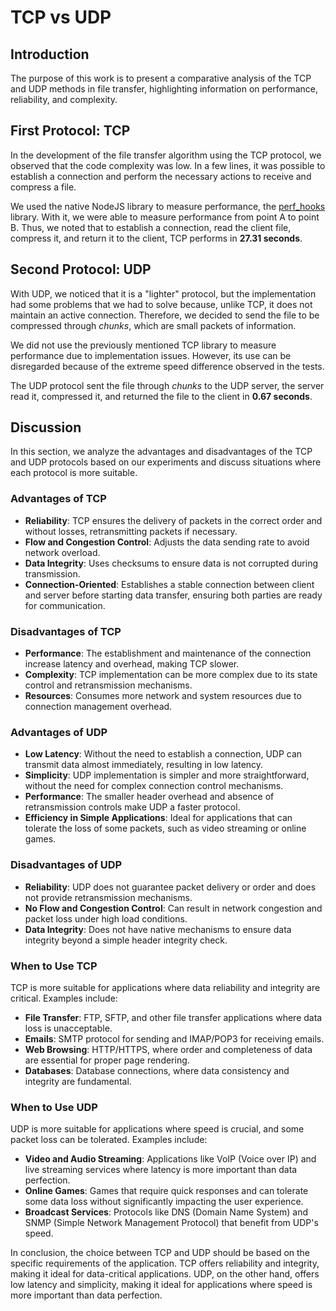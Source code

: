 # TCP vs UDP

## Introduction

The purpose of this work is to present a comparative analysis of the TCP and UDP methods in file transfer, highlighting information on performance, reliability, and complexity.

## First Protocol: TCP

In the development of the file transfer algorithm using the TCP protocol, we observed that the code complexity was low. In a few lines, it was possible to establish a connection and perform the necessary actions to receive and compress a file.

We used the native NodeJS library to measure performance, the [perf_hooks](https://nodejs.org/api/perf_hooks.html) library. With it, we were able to measure performance from point A to point B. Thus, we noted that to establish a connection, read the client file, compress it, and return it to the client, TCP performs in **27.31 seconds**.

## Second Protocol: UDP

With UDP, we noticed that it is a "lighter" protocol, but the implementation had some problems that we had to solve because, unlike TCP, it does not maintain an active connection. Therefore, we decided to send the file to be compressed through _chunks_, which are small packets of information.

We did not use the previously mentioned TCP library to measure performance due to implementation issues. However, its use can be disregarded because of the extreme speed difference observed in the tests.

The UDP protocol sent the file through _chunks_ to the UDP server, the server read it, compressed it, and returned the file to the client in **0.67 seconds**.

## Discussion

In this section, we analyze the advantages and disadvantages of the TCP and UDP protocols based on our experiments and discuss situations where each protocol is more suitable.

### Advantages of TCP

- **Reliability**: TCP ensures the delivery of packets in the correct order and without losses, retransmitting packets if necessary.
- **Flow and Congestion Control**: Adjusts the data sending rate to avoid network overload.
- **Data Integrity**: Uses checksums to ensure data is not corrupted during transmission.
- **Connection-Oriented**: Establishes a stable connection between client and server before starting data transfer, ensuring both parties are ready for communication.

### Disadvantages of TCP

- **Performance**: The establishment and maintenance of the connection increase latency and overhead, making TCP slower.
- **Complexity**: TCP implementation can be more complex due to its state control and retransmission mechanisms.
- **Resources**: Consumes more network and system resources due to connection management overhead.

### Advantages of UDP

- **Low Latency**: Without the need to establish a connection, UDP can transmit data almost immediately, resulting in low latency.
- **Simplicity**: UDP implementation is simpler and more straightforward, without the need for complex connection control mechanisms.
- **Performance**: The smaller header overhead and absence of retransmission controls make UDP a faster protocol.
- **Efficiency in Simple Applications**: Ideal for applications that can tolerate the loss of some packets, such as video streaming or online games.

### Disadvantages of UDP

- **Reliability**: UDP does not guarantee packet delivery or order and does not provide retransmission mechanisms.
- **No Flow and Congestion Control**: Can result in network congestion and packet loss under high load conditions.
- **Data Integrity**: Does not have native mechanisms to ensure data integrity beyond a simple header integrity check.

### When to Use TCP

TCP is more suitable for applications where data reliability and integrity are critical. Examples include:

- **File Transfer**: FTP, SFTP, and other file transfer applications where data loss is unacceptable.
- **Emails**: SMTP protocol for sending and IMAP/POP3 for receiving emails.
- **Web Browsing**: HTTP/HTTPS, where order and completeness of data are essential for proper page rendering.
- **Databases**: Database connections, where data consistency and integrity are fundamental.

### When to Use UDP

UDP is more suitable for applications where speed is crucial, and some packet loss can be tolerated. Examples include:

- **Video and Audio Streaming**: Applications like VoIP (Voice over IP) and live streaming services where latency is more important than data perfection.
- **Online Games**: Games that require quick responses and can tolerate some data loss without significantly impacting the user experience.
- **Broadcast Services**: Protocols like DNS (Domain Name System) and SNMP (Simple Network Management Protocol) that benefit from UDP's speed.

In conclusion, the choice between TCP and UDP should be based on the specific requirements of the application. TCP offers reliability and integrity, making it ideal for data-critical applications. UDP, on the other hand, offers low latency and simplicity, making it ideal for applications where speed is more important than data perfection.
